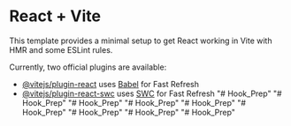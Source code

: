 # React + Vite

This template provides a minimal setup to get React working in Vite with HMR and some ESLint rules.

Currently, two official plugins are available:

- [@vitejs/plugin-react](https://github.com/vitejs/vite-plugin-react/blob/main/packages/plugin-react/README.md) uses [Babel](https://babeljs.io/) for Fast Refresh
- [@vitejs/plugin-react-swc](https://github.com/vitejs/vite-plugin-react-swc) uses [SWC](https://swc.rs/) for Fast Refresh
"# Hook_Prep" 
"# Hook_Prep" 
"# Hook_Prep" 
"# Hook_Prep" 
"# Hook_Prep" 
"# Hook_Prep" 
"# Hook_Prep" 
"# Hook_Prep" 
"# Hook_Prep" 
